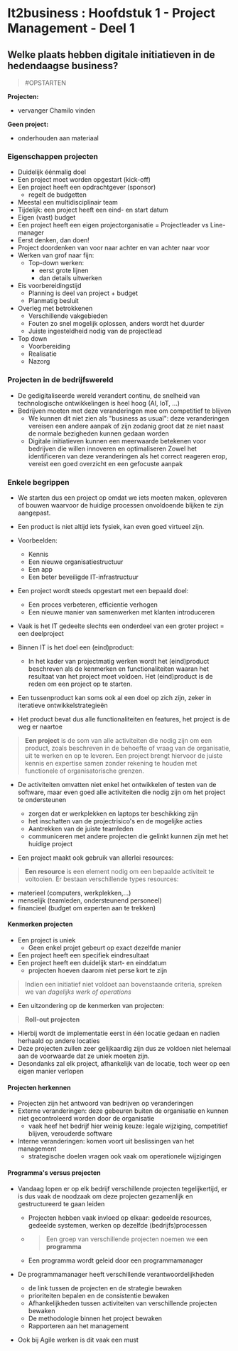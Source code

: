 # It2business : Hoofdstuk 1 - Project Management - Deel 1

## Welke plaats hebben digitale initiatieven in de hedendaagse business?

> #OPSTARTEN

**Projecten:**

- vervanger Chamilo vinden

**Geen project:**

- onderhouden aan materiaal

### Eigenschappen projecten

- Duidelijk éénmalig doel
- Een project moet worden opgestart (kick-off)
- Een project heeft een opdrachtgever (sponsor)
    - regelt de budgetten
- Meestal een multidisciplinair team
- Tijdelijk: een project heeft een eind- en start datum
- Eigen (vast) budget
- Een project heeft een eigen projectorganisatie = Projectleader vs Line-manager
- Eerst denken, dan doen!
- Project doordenken van voor naar achter en van achter naar voor
- Werken van grof naar fijn:
    - Top-down werken:
        - eerst grote lijnen
        - dan details uitwerken
- Eis voorbereidingstijd
    - Planning is deel van project + budget
    - Planmatig besluit
- Overleg met betrokkenen
    - Verschillende vakgebieden
    - Fouten zo snel mogelijk oplossen, anders wordt het duurder
    - Juiste ingesteldheid nodig van de projectlead
- Top down
    - Voorbereiding
    - Realisatie
    - Nazorg

### Projecten in de bedrijfswereld

- De gedigitaliseerde wereld verandert continu, de snelheid van technologische ontwikkelingen is heel hoog (AI, IoT, ...)
- Bedrijven moeten met deze veranderingen mee om competitief te blijven
    - We kunnen dit niet zien als "business as usual": deze veranderingen vereisen een andere aanpak of zijn zodanig groot dat ze niet naast de normale bezigheden kunnen gedaan worden
    - Digitale initiatieven kunnen een meerwaarde betekenen voor bedrijven die willen innoveren en optimaliseren
Zowel het identificeren van deze veranderingen als het correct reageren erop, vereist een goed overzicht en een gefocuste aanpak

### Enkele begrippen

- We starten dus een project op omdat we iets moeten maken, opleveren of bouwen waarvoor de huidige processen onvoldoende blijken te zijn aangepast.
- Een product is niet altijd iets fysiek, kan even goed virtueel zijn.
- Voorbeelden:
    - Kennis
    - Een nieuwe organisatiestructuur
    - Een app
    - Een beter beveiligde IT-infrastructuur

- Een project wordt steeds opgestart met een bepaald doel:
    - Een proces verbeteren, efficientie verhogen
    - Een nieuwe manier van samenwerken met klanten introduceren

- Vaak is het IT gedeelte slechts een onderdeel van een groter project = een deelproject

- Binnen IT is het doel een (eind)product:
    - In het kader van projectmatig werken wordt het (eind)product beschreven als de kenmerken en functionaliteiten waaran het resultaat van het project moet voldoen. Het (eind)product is de reden om een project op te starten.

- Een tussenproduct kan soms ook al een doel op zich zijn, zeker in iteratieve ontwikkelstrategieën

- Het product bevat dus alle functionaliteiten en features, het project is de weg er naartoe

> **Een project** is de som van alle activiteiten die nodig zijn om een product, zoals beschreven in de behoefte of vraag van de organisatie, uit te werken en op te leveren. Een project brengt hiervoor de juiste kennis en expertise samen zonder rekening te houden met functionele of organisatorische grenzen.

- De activiteiten omvatten niet enkel het ontwikkelen of testen van de software, maar even goed alle activiteiten die nodig zijn om het project te ondersteunen
    - zorgen dat er werkplekken en laptops ter beschikking zijn
    - het inschatten van de projectrisico's en de mogelijke acties
    - Aantrekken van de juiste teamleden
    - communiceren met andere projecten die gelinkt kunnen zijn met het huidige project

- Een project maakt ook gebruik van allerlei resources:

> **Een resource** is een element nodig om een bepaalde activiteit te voltooien. Er bestaan verschillende types resources:
- materieel (computers, werkplekken,...)
- menselijk (teamleden, ondersteunend personeel)
- financieel (budget om experten aan te trekken)

#### Kenmerken projecten

- Een project is uniek
    - Geen enkel projet gebeurt op exact dezelfde manier
- Een project heeft een specifiek eindresultaat
- Een project heeft een duidelijk start- en einddatum
    - projecten hoeven daarom niet perse kort te zijn

> Indien een initiatief niet voldoet aan bovenstaande criteria, spreken we van *dagelijks werk of operations*

- Een uitzondering op de kenmerken van projecten:

> **Roll-out projecten**

- Hierbij wordt de implementatie eerst in één locatie gedaan en nadien herhaald op andere locaties
- Deze projecten zullen zeer gelijkaardig zijn dus ze voldoen niet helemaal aan de voorwaarde dat ze uniek moeten zijn.
- Desondanks zal elk project, afhankelijk van de locatie, toch weer op een eigen manier verlopen

#### Projecten herkennen

- Projecten zijn het antwoord van bedrijven op veranderingen
- Externe veranderingen: deze gebeuren buiten de organisatie en kunnen niet gecontroleerd worden door de organisatie
    - vaak heef het bedrijf hier weinig keuze: legale wijziging, competitief blijven, verouderde software
- Interne veranderingen: komen voort uit beslissingen van het management
    - strategische doelen vragen ook vaak om operationele wijzigingen
    
#### Programma's versus projecten

- Vandaag lopen er op elk bedrijf verschillende projecten tegelijkertijd, er is dus vaak de noodzaak om deze projecten gezamenlijk en gestructureerd te gaan leiden
    - Projecten hebben vaak invloed op elkaar: gedeelde resources, gedeelde systemen, werken op dezelfde (bedrijfs)processen
    - > Een groep van verschillende projecten noemen we **een programma**
    - Een programma wordt geleid door een programmamanager

- De programmamanager heeft verschillende verantwoordelijkheden
    - de link tussen de projecten en de strategie bewaken
    - prioriteiten bepalen en de consistentie bewaken
    - Afhankelijkheden tussen activiteiten van verschillende projecten bewaken
    - De methodologie binnen het project bewaken
    - Rapporteren aan het management

- Ook bij Agile werken is dit vaak een must